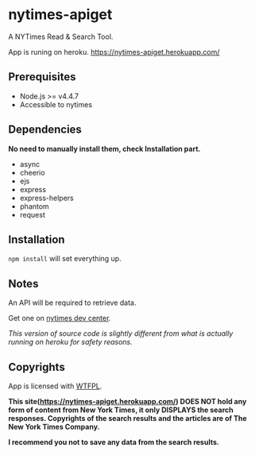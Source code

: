 # nytimes-apiget
A NYTimes Read &amp; Search Tool.

App is runing on heroku. https://nytimes-apiget.herokuapp.com/

## Prerequisites
* Node.js >= v4.4.7
* Accessible to nytimes

## Dependencies
**No need to manually install them, check Installation part.**
* async
* cheerio
* ejs
* express
* express-helpers
* phantom
* request

## Installation
`npm install` will set everything up.


## Notes
An API will be required to retrieve data.

Get one on [nytimes dev center](https://developer.nytimes.com/).

*This version of source code is slightly different from what is actually running on heroku for safety reasons.*

## Copyrights
App is licensed with [WTFPL](http://www.wtfpl.net/txt/COPYING/).

**This site(https://nytimes-apiget.herokuapp.com/) DOES NOT hold any form of content from New York Times, it only DISPLAYS the search responses. Copyrights of the search results and the articles are of The New York Times Company.**

**I recommend you not to save any data from the search results.**
